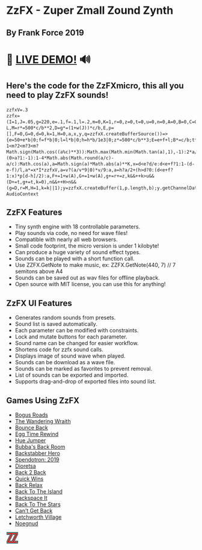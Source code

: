 # ZzFX - Zuper Zmall Zound Zynth
## By Frank Force 2019

# 🎵 [LIVE DEMO!](https://zzfx.3d2k.com) 🔊


## Here's the code for the ZzFXmicro, this all you need to play ZzFX sounds!

```
zzfxV=.3
zzfx=(I=1,J=.05,g=220,e=.1,f=.1,l=.2,m=0,K=1,r=0,z=0,t=0,u=0,n=0,A=0,B=0,C=0,v=0,h=0,c=2*Math.PI,b=44100,w=L=>L*2*Math.random()-L,M=r*=500*c/b**2,D=g*=(1+w(J))*c/b,E,p=[],F=0,G=0,d=0,k=1,H=0,a,x,y,q=zzfxX.createBufferSource())=>{e=50+e*b|0;f=f*b|0;l=l*b|0;h=h*b/1e3|0;z*=500*c/b**3;E=e+f+l;B*=c/b;t*=c/b;u=u*b|0;n=n*b|0;for(C*=c;d<E;p[d++]=a)a=F*g*Math.cos(G*B+C),a=m?1<m?2<m?3<m?Math.sign(Math.cos((a%c)**3)):Math.max(Math.min(Math.tan(a),1),-1):2*a/c%2+(0>a?1:-1):1-4*Math.abs(Math.round(a/c)-a/c):Math.cos(a),a=Math.sign(a)*Math.abs(a)**K,x=d<e?d/e:d<e+f?1:1-(d-e-f)/l,a*=x*I*zzfxV,a=v?(a/v*9|0)*v/9:a,a=h?a/2+(h>d?0:(d<e+f?1:x)*p[d-h]/2):a,F+=1+w(A),G+=1+w(A),g+=r+=z,k&&++k>u&&(D+=t,g+=t,k=0),n&&++H>n&&(g=D,r=M,H=1,k=k||1);y=zzfxX.createBuffer(1,p.length,b);y.getChannelData(0).set(p);q.buffer=y;q.connect(zzfxX.destination);q.start()};zzfxX=new AudioContext
```

## ZzFX Features

- Tiny synth engine with 18 controllable parameters.
- Play sounds via code, no need for wave files!
- Compatible with nearly all web browsers.
- Small code footprint, the micro version is under 1 kilobyte!
- Can produce a huge variety of sound effect types.
- Sounds can be played with a short function call.
- Use ZZFX.GetNote to make music, ex: ZZFX.GetNote(440, 7) // 7 semitons above A4
- Sounds can be saved out as wav files for offline playback.
- Open source with MIT license, you can use this for anything!

## ZzFX UI Features

- Generates random sounds from presets.
- Sound list is saved automatically.
- Each parameter can be modified with constraints.
- Lock and mutate buttons for each parameter.
- Sound name can be changed for easier workflow.
- Shortens code for zzfx sound calls.
- Displays image of sound wave when played.
- Sounds can be download as a wave file.
- Sounds can be marked as favorites to prevent removal.
- List of sounds can be exported and imported.
- Supports drag-and-drop of exported files into sound list.

## Games Using ZzFX

- [Bogus Roads](https://www.newgrounds.com/portal/view/747570)
- [The Wandering Wraith](https://js13kgames.com/entries/the-wandering-wraith)
- [Bounce Back](https://js13kgames.com/entries/bounce-back)
- [Egg Time Rewind](https://killedbyapixel.itch.io/egg-time)
- [Hue Jumper](https://killedbyapixel.itch.io/hue-jumper)
- [Bubba's Back Room](https://js13kgames.com/entries/bubbas-back-room)
- [Backstabber Hero](https://js13kgames.com/entries/backstabber-hero)
- [Spendotron: 2019](https://killedbyapixel.itch.io/currency-wars)
- [Dioretsa](https://js13kgames.com/entries/20461-dioretsa)
- [Back 2 Back](https://js13kgames.com/entries/back-2-back)
- [Quick Wins](https://js13kgames.com/entries/quick-wins)
- [Back Relax](http://js13kgames.com/entries/back-relax)
- [Back To The Island](https://js13kgames.com/entries/back-to-the-island)
- [Backspace It](http://js13kgames.com/entries/backspace-it)
- [Back To The Stars](https://js13kgames.com/entries/back-to-the-stars)
- [Can't Get Back](https://js13kgames.com/entries/cant-get-back)
- [Letchworth Village](https://js13kgames.com/entries/letchworth-village)
- [Noegnud](https://js13kgames.com/entries/noegnud)

![ZzFX Image](/favicon.png) 
